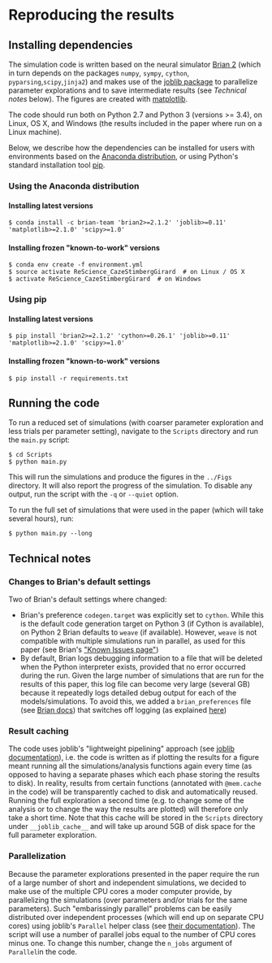 # Reproducing the results

## Installing dependencies

The simulation code is written based on the neural simulator [Brian 2](http://brian2.readthedocs.io) (which in turn depends on the packages ``numpy``, ``sympy``, ``cython``, ``pyparsing``,``scipy``,``jinja2``) and makes use of the [joblib package](https://pythonhosted.org/joblib/) to parallelize parameter explorations and to save intermediate results (see *Technical notes* below). The figures are created with [matplotlib](http://matplotlib.org/).

The code should run both on Python 2.7 and Python 3 (versions >= 3.4), on Linux, OS X, and Windows (the results included in the paper where run on a Linux machine).

Below, we describe how the dependencies can be installed for users with environments based on the [Anaconda distribution](https://www.anaconda.com/download/#linux), or using Python's standard installation tool [pip](https://pip.pypa.io/en/stable/installing/).

### Using the Anaconda distribution

#### Installing latest versions

```console
$ conda install -c brian-team 'brian2>=2.1.2' 'joblib>=0.11' 'matplotlib>=2.1.0' 'scipy>=1.0'
```

#### Installing frozen "known-to-work" versions

```console
$ conda env create -f environment.yml
$ source activate ReScience_CazeStimbergGirard  # on Linux / OS X
$ activate ReScience_CazeStimbergGirard  # on Windows
```

### Using pip

#### Installing latest versions

```console
$ pip install 'brian2>=2.1.2' 'cython>=0.26.1' 'joblib>=0.11' 'matplotlib>=2.1.0' 'scipy>=1.0'
```

#### Installing frozen "known-to-work" versions

```console
$ pip install -r requirements.txt
```

## Running the code

To run a reduced set of simulations (with coarser parameter exploration and less trials per parameter setting), navigate to the ``Scripts`` directory and run the ``main.py`` script:

```console
$ cd Scripts
$ python main.py
```

This will run the simulations and produce the figures in the `../Figs` directory. It will also report the progress of the simulation. To disable any output, run the script with the `-q` or `--quiet` option.

To run the full set of simulations that were used in the paper (which will take several hours), run:

```console
$ python main.py --long
```

## Technical notes

### Changes to Brian's default settings

Two of Brian's default settings where changed:

* Brian's preference `codegen.target` was explicitly set to `cython`. While this is the default code generation target on Python 3 (if Cython is available), on Python 2 Brian defaults to `weave` (if available). However, `weave`  is not compatible with multiple simulations run in parallel, as used for this paper (see Brian's ["Known Issues page"](http://brian2.readthedocs.io/en/2.1.2/introduction/known_issues.html#parallel-brian-simulations-with-the-weave-code-generation-target))
* By default, Brian logs debugging information to a file that will be deleted when the Python interpreter exists, provided that no error occurred during the run. Given the large number of simulations that are run for the results of this paper, this log file can become very large (several GB) because it repeatedly logs detailed debug output for each of the models/simulations. To avoid this, we added a `brian_preferences` file (see [Brian docs](http://brian2.readthedocs.io/en/2.1.2/advanced/preferences.html#preference-files)) that switches off logging (as explained [here](http://brian2.readthedocs.io/en/2.1.2/advanced/logging.html#preferences))

### Result caching

The code uses joblib's "lightweight pipelining" approach (see [joblib documentation](https://pythonhosted.org/joblib/)), i.e. the code is written as if plotting the results for a figure meant running all the simulations/analysis functions again every time (as opposed to having a separate phases which each phase storing the results to disk). In reality, results from certain functions (annotated with ``@mem.cache`` in the code) will be transparently cached to disk and automatically reused. Running the full exploration a second time (e.g. to change some of the analysis or to change the way the results are plotted) will therefore only take a short time. Note that this cache will be stored in the `Scripts` directory under `__joblib_cache__` and will take up around 5GB of disk space for the full parameter exploration.

### Parallelization

Because the parameter explorations presented in the paper require the run of a large number of short and independent simulations, we decided to make use of the multiple CPU cores a moder computer provide, by parallelizing the simulations (over parameters and/or trials for the same parameters). Such "embarissingly parallel" problems can be easily distributed over independent processes (which will end up on separate CPU cores) using joblib's `Parallel` helper class (see [their documentation](https://pythonhosted.org/joblib/parallel.html)). The script will use a number of parallel jobs equal to the number of CPU cores minus one. To change this number, change the `n_jobs` argument of `Parallel`in the code.
